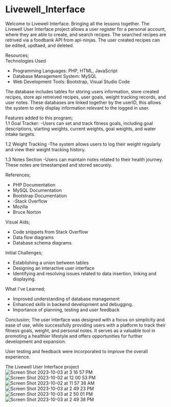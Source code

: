 # Livewell_Interface

Welcome to Livewell Interface.
Bringing all the lessons together.
The Livewell User Interface project allows a user register for a personal account, where they are able to create, and search recipes. The searched recipes are retrived via a foodbank API from api-ninjas. The user created recipes can be edited, updtaed, and deleted. 

Resources;<br>
Technologies Used
- Programming Languages: PHP, HTML, JavaScript
- Database Management System: MySQL
- Web Development Tools: Bootstrap, Visual Studio Code

The database includes tables for storing users information, store created recipes, store api retreived recipes, user goals, weight tracking records, and user notes. These databases are linked together by the userID, this allows the system to only display information relevant to the logged in user. 

Features added to this program;<br>
1.1 Goal Tracker:
-Users can set and track fitness goals, including goal descriptions, starting weights, current weights, goal weights, and water intake targets.

1.2 Weight Tracking
-The system allows users to log their weight regularly and view their weight tracking history.

 1.3 Notes Section
-Users can maintain notes related to their health journey. These notes are timestamped and stored securely.

References;
- PHP Documentation
- MySQL Documentation
- Bootstrap Documentation
- -Stack Overflow
- Mozilla
- Bruce Norton

Visual Aids;
- Code snippets from Stack Overflow
- Data flow diagrams
- Database schema diagrams


 Initial Challenges;
- Establishing a union between tables
- Designing an interactive user interface
- Identifying and resolving issues related to data insertion, linking and displaying.

What I've Learned;
- Improved understanding of database management
- Enhanced skills in backend development and debugging.
- Importance of planning, testing and user feedback

Conclusion;
The user interface was designed with a focus on simplicity and ease of use, while successfully providing users with a platform to track their fitness goals, weight, and personal notes. It serves as a valuable tool in promoting a healthier lifestyle and offers opportunities for further development and expansion.
 
User testing and feedback were incorporated to improve the overall experience.

The Livewell User Interface project 
![Screen Shot 2023-10-03 at 3 16 57 PM](https://github.com/NiqueNat/Livewell_Interface/assets/70446500/99ff7c90-67f8-4824-86b3-b696dd322fe3)
![Screen Shot 2023-10-02 at 12 00 53 PM](https://github.com/NiqueNat/Livewell_Interface/assets/70446500/a959837b-eeae-4597-bb1d-3d0fdd9730cc)
![Screen Shot 2023-10-02 at 11 57 38 AM](https://github.com/NiqueNat/Livewell_Interface/assets/70446500/d9af0449-a2c9-4121-b980-9f28614051a1)
![Screen Shot 2023-10-03 at 2 49 23 PM](https://github.com/NiqueNat/Livewell_Interface/assets/70446500/c342d4e0-c142-4ac1-8461-96dc23937f0a)
![Screen Shot 2023-10-03 at 2 50 01 PM](https://github.com/NiqueNat/Livewell_Interface/assets/70446500/c05f8f95-f3d8-4851-8f7c-a21e163c8937)
![Screen Shot 2023-10-03 at 2 49 38 PM](https://github.com/NiqueNat/Livewell_Interface/assets/70446500/088c0dab-8822-4860-aa5d-cf9794ac7716)
